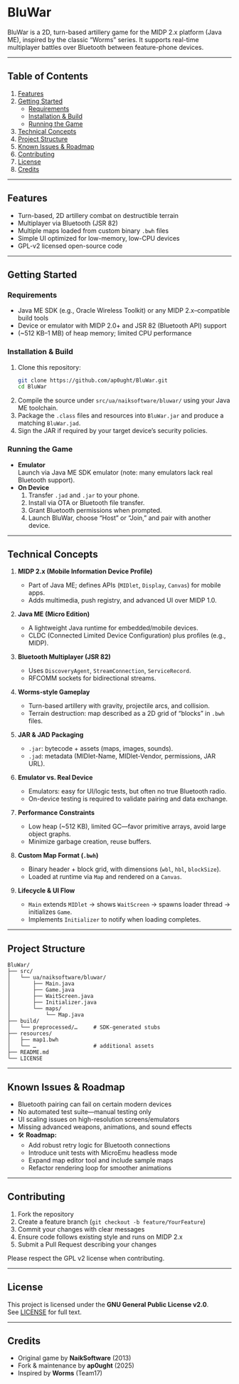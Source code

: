 # BluWar

BluWar is a 2D, turn-based artillery game for the MIDP 2.x platform (Java ME), inspired by the classic “Worms” series. It supports real-time multiplayer battles over Bluetooth between feature-phone devices.

---

## Table of Contents

1. [Features](#features)
2. [Getting Started](#getting-started)
    - [Requirements](#requirements)
    - [Installation & Build](#installation--build)
    - [Running the Game](#running-the-game)
3. [Technical Concepts](#technical-concepts)
4. [Project Structure](#project-structure)
5. [Known Issues & Roadmap](#known-issues--roadmap)
6. [Contributing](#contributing)
7. [License](#license)
8. [Credits](#credits)

---

## Features

- Turn-based, 2D artillery combat on destructible terrain
- Multiplayer via Bluetooth (JSR 82)
- Multiple maps loaded from custom binary `.bwh` files
- Simple UI optimized for low-memory, low-CPU devices
- GPL-v2 licensed open-source code

---

## Getting Started

### Requirements

- Java ME SDK (e.g., Oracle Wireless Toolkit) or any MIDP 2.x–compatible build tools
- Device or emulator with MIDP 2.0+ and JSR 82 (Bluetooth API) support
- (~512 KB–1 MB) of heap memory; limited CPU performance

### Installation & Build

1. Clone this repository:
   ```bash
   git clone https://github.com/ap0ught/BluWar.git
   cd BluWar
   ```
2. Compile the source under `src/ua/naiksoftware/bluwar/` using your Java ME toolchain.
3. Package the `.class` files and resources into `BluWar.jar` and produce a matching `BluWar.jad`.
4. Sign the JAR if required by your target device’s security policies.

### Running the Game

- **Emulator**  
  Launch via Java ME SDK emulator (note: many emulators lack real Bluetooth support).
- **On Device**
    1. Transfer `.jad` and `.jar` to your phone.
    2. Install via OTA or Bluetooth file transfer.
    3. Grant Bluetooth permissions when prompted.
    4. Launch BluWar, choose “Host” or “Join,” and pair with another device.

---

## Technical Concepts

1. **MIDP 2.x (Mobile Information Device Profile)**
    - Part of Java ME; defines APIs (`MIDlet`, `Display`, `Canvas`) for mobile apps.
    - Adds multimedia, push registry, and advanced UI over MIDP 1.0.

2. **Java ME (Micro Edition)**
    - A lightweight Java runtime for embedded/mobile devices.
    - CLDC (Connected Limited Device Configuration) plus profiles (e.g., MIDP).

3. **Bluetooth Multiplayer (JSR 82)**
    - Uses `DiscoveryAgent`, `StreamConnection`, `ServiceRecord`.
    - RFCOMM sockets for bidirectional streams.

4. **Worms-style Gameplay**
    - Turn-based artillery with gravity, projectile arcs, and collision.
    - Terrain destruction: map described as a 2D grid of “blocks” in `.bwh` files.

5. **JAR & JAD Packaging**
    - `.jar`: bytecode + assets (maps, images, sounds).
    - `.jad`: metadata (MIDlet-Name, MIDlet-Vendor, permissions, JAR URL).

6. **Emulator vs. Real Device**
    - Emulators: easy for UI/logic tests, but often no true Bluetooth radio.
    - On-device testing is required to validate pairing and data exchange.

7. **Performance Constraints**
    - Low heap (~512 KB), limited GC—favor primitive arrays, avoid large object graphs.
    - Minimize garbage creation, reuse buffers.

8. **Custom Map Format (`.bwh`)**
    - Binary header + block grid, with dimensions (`wbl`, `hbl`, `blockSize`).
    - Loaded at runtime via `Map` and rendered on a `Canvas`.

9. **Lifecycle & UI Flow**
    - `Main` extends `MIDlet` → shows `WaitScreen` → spawns loader thread → initializes `Game`.
    - Implements `Initializer` to notify when loading completes.

---

## Project Structure

```
BluWar/
├── src/
│   └── ua/naiksoftware/bluwar/
│       ├── Main.java
│       ├── Game.java
│       ├── WaitScreen.java
│       ├── Initializer.java
│       └── maps/
│           └── Map.java
├── build/
│   └── preprocessed/…     # SDK-generated stubs
├── resources/
│   ├── map1.bwh
│   └── …                  # additional assets
├── README.md
└── LICENSE
```

---

## Known Issues & Roadmap

- Bluetooth pairing can fail on certain modern devices
- No automated test suite—manual testing only
- UI scaling issues on high-resolution screens/emulators
- Missing advanced weapons, animations, and sound effects
- 🛠️ **Roadmap:**
    - Add robust retry logic for Bluetooth connections
    - Introduce unit tests with MicroEmu headless mode
    - Expand map editor tool and include sample maps
    - Refactor rendering loop for smoother animations

---

## Contributing

1. Fork the repository
2. Create a feature branch (`git checkout -b feature/YourFeature`)
3. Commit your changes with clear messages
4. Ensure code follows existing style and runs on MIDP 2.x
5. Submit a Pull Request describing your changes

Please respect the GPL v2 license when contributing.

---

## License

This project is licensed under the **GNU General Public License v2.0**.  
See [LICENSE](LICENSE) for full text.

---

## Credits

- Original game by **NaikSoftware** (2013)
- Fork & maintenance by **ap0ught** (2025)
- Inspired by **Worms** (Team17)  